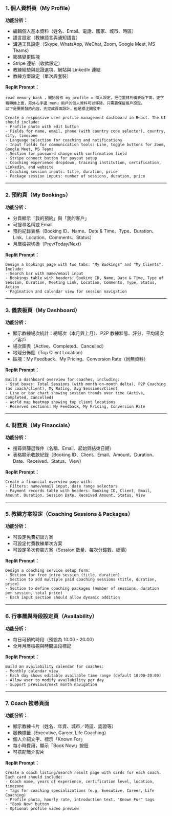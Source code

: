 
### 1. 個人資料頁（My Profile）
**功能分析：**
- 編輯個人基本資料（姓名、Email、電話、國家、城市、時區）
- 語言設定（教練語言與通知語言）
- 溝通工具設定（Skype, WhatsApp, WeChat, Zoom, Google Meet, MS Teams）
- 密碼變更區塊
- Stripe 連結（收款設定）
- 教練經驗與認證選項、網站與 LinkedIn 連結
- 教練方案設定（單次與套裝）

**Replit Prompt：**
```text
read memory bank ，開始實作 my profile = 個人設定，把位置移到儀表板下面，逐字稿轉換上面，另外右手邊 menu 用戶的個人資料可以移除，只需要保留帳戶設定。
以下是要開發的內容，先完成頁面設計，但是標注開發中

Create a responsive user profile management dashboard in React. The UI should include:
- Profile photo with edit button
- Fields for name, email, phone (with country code selector), country, city, timezone
- Language selection for coaching and notifications
- Input fields for communication tools: Line, toggle buttons for Zoom, Google Meet, MS Teams
- Section for password change with confirmation field
- Stripe connect button for payout setup
- Coaching experience dropdown, training institution, certification, LinkedIn, and website
- Coaching session inputs: title, duration, price
- Package session inputs: number of sessions, duration, price
```

---

### 2. 預約頁（My Bookings）
**功能分析：**
- 分頁顯示「我的預約」與「我的客戶」
- 可搜尋名稱或 Email
- 預約紀錄表格（Booking ID、Name、Date & Time、Type、Duration、Link、Location、Comments、Status）
- 月曆檢視切換（Prev/Today/Next）

**Replit Prompt：**
```text
Design a bookings page with two tabs: "My Bookings" and "My Clients". Include:
- Search bar with name/email input
- Bookings table with headers: Booking ID, Name, Date & Time, Type of Session, Duration, Meeting Link, Location, Comments, Type, Status, Action
- Pagination and calendar view for session navigation
```

---

### 3. 儀表板頁（My Dashboard）
**功能分析：**
- 顯示教練場次統計：總場次（本月與上月）、P2P 教練狀態、評分、平均場次／客戶
- 場次圖表（Active、Completed、Cancelled）
- 地理分佈圖（Top Client Location）
- 區塊：My Feedback、My Pricing、Conversion Rate（尚無資料）

**Replit Prompt：**
```text
Build a dashboard overview for coaches, including:
- Stat boxes: Total Sessions (with month-on-month delta), P2P Coaching (as coach/client), My Rating, Avg Sessions/Client
- Line or bar chart showing session trends over time (Active, Completed, Cancelled)
- World map heatmap showing top client locations
- Reserved sections: My Feedback, My Pricing, Conversion Rate
```

---

### 4. 財務頁（My Financials）
**功能分析：**
- 搜尋與篩選條件（名稱、Email、起始與結束日期）
- 表格顯示收款紀錄（Booking ID、Client、Email、Amount、Duration、Date、Received、Status、View）

**Replit Prompt：**
```text
Create a financial overview page with:
- Filters: name/email input, date range selectors
- Payment records table with headers: Booking ID, Client, Email, Amount, Duration, Session Date, Received Amount, Status, View
```

---

### 5. 教練方案設定（Coaching Sessions & Packages）
**功能分析：**
- 可設定免費初談方案
- 可設定付費教練單次方案
- 可設定多次套裝方案（Session 數量、每次分鐘數、總價）

**Replit Prompt：**
```text
Design a coaching service setup form:
- Section for free intro session (title, duration)
- Section to add multiple paid coaching sessions (title, duration, price)
- Section to define coaching packages (number of sessions, duration per session, total price)
- Each input section should allow dynamic addition
```

---

### 6. 行事曆與時段設定頁（Availability）
**功能分析：**
- 每日可預約時段（預設為 10:00 - 20:00）
- 全月月曆檢視與時間區段標記

**Replit Prompt：**
```text
Build an availability calendar for coaches:
- Monthly calendar view
- Each day shows editable available time range (default 10:00–20:00)
- Allow user to modify availability per day
- Support previous/next month navigation
```

---

### 7. Coach 搜尋頁面
**功能分析：**
- 顯示教練卡片（姓名、年資、城市／時區、認證等）
- 服務標籤（Executive, Career, Life Coaching）
- 個人介紹文字、標示「Known For」
- 每小時費用，顯示「Book Now」按鈕
- 可搭配簡介影片

**Replit Prompt：**
```text
Create a coach listing/search result page with cards for each coach. Each card should include:
- Coach name, years of experience, certification level, location, timezone
- Tags for coaching specializations (e.g. Executive, Career, Life Coaching)
- Profile photo, hourly rate, introduction text, "Known For" tags
- "Book Now" button
- Optional profile video preview
```
